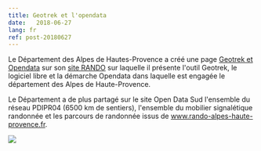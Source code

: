 ```yaml
---
title: Geotrek et l'opendata
date:   2018-06-27
lang: fr
ref: post-20180627
---
```



Le Département des Alpes de Hautes-Provence a créé une page [Geotrek et Opendata](http://www.rando-alpes-haute-provence.fr/informations/geotrek-et-opendata/) sur son [site RANDO](http://www.rando-alpes-haute-provence.fr) sur laquelle il présente l'outil Geotrek, le logiciel libre et la démarche Opendata dans laquelle est engagée le département des Alpes de Haute-Provence.

Le Département a de plus partagé sur le site Open Data Sud l'ensemble du réseau PDIPR04 (6500 km de sentiers), l'ensemble du mobilier signalétique randonnée et les parcours de randonnée issus de www.rando-alpes-haute-provence.fr.

<img style="max-width: 100%;" src="{{ site.baseurl }}/assets/img/2018-07-13-rando-alpes-hp.png">
